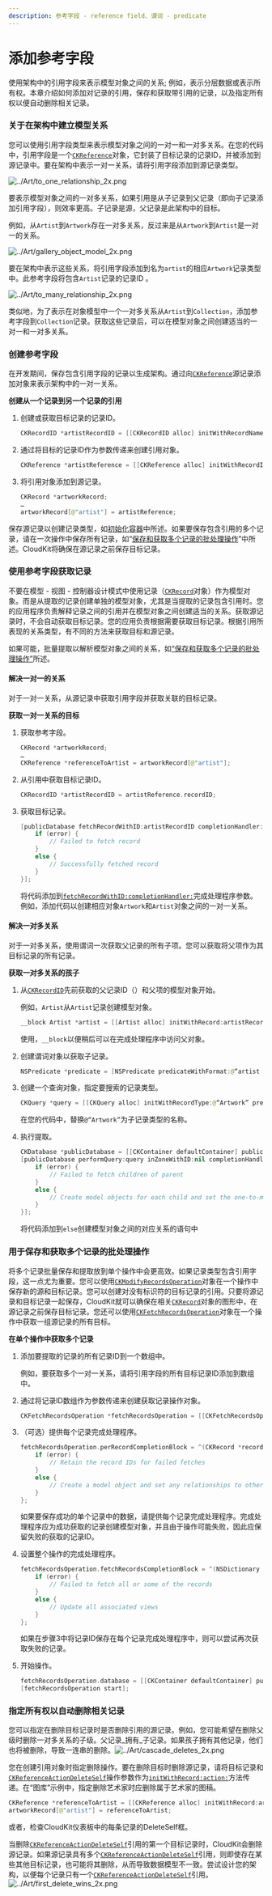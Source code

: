```yaml
---
description: 参考字段 - reference field、谓词 - predicate
---
```


# 添加参考字段

使用架构中的引用字段来表示模型对象之间的关系; 例如，表示分层数据或表示所有权。本章介绍如何添加对记录的引用，保存和获取带引用的记录，以及指定所有权以便自动删除相关记录。

### 关于在架构中建立模型关系

您可以使用引用字段类型来表示模型对象之间的一对一和一对多关系。在您的代码中，引用字段是一个[`CKReference`](https://developer.apple.com/documentation/cloudkit/ckreference)对象，它封装了目标记录的记录ID，并被添加到源记录中。要在架构中表示一对一关系，请将引用字段添加到源记录类型。

![../Art/to\_one\_relationship\_2x.png](https://developer.apple.com/library/archive/documentation/DataManagement/Conceptual/CloudKitQuickStart/Art/to_one_relationship_2x.png)

要表示模型对象之间的一对多关系，如果引用是从子记录到父记录（即向子记录添加引用字段），则效率更高。子记录是源，父记录是此架构中的目标。

例如，从`Artist`到`Artwork`存在一对多关系，反过来是从`Artwork`到`Artist`是一对一的关系。

![../Art/gallery\_object\_model\_2x.png](https://developer.apple.com/library/archive/documentation/DataManagement/Conceptual/CloudKitQuickStart/Art/gallery_object_model_2x.png)

要在架构中表示这些关系，将引用字段添加到名为`artist`的相应`Artwork`记录类型中。此参考字段将包含`Artist`记录的记录ID 。

![../Art/to\_many\_relationship\_2x.png](https://developer.apple.com/library/archive/documentation/DataManagement/Conceptual/CloudKitQuickStart/Art/to_many_relationship_2x.png)

类似地，为了表示在对象模型中一个一对多关系从`Artist`到`Collection`，添加参考字段到`Collection`记录。获取这些记录后，可以在模型对象之间创建适当的一对一和一对多关系。

### 创建参考字段

在开发期间，保存包含引用字段的记录以生成架构。通过向[`CKReference`](https://developer.apple.com/documentation/cloudkit/ckreference)源记录添加对象来表示架构中的一对一关系。

**创建从一个记录到另一个记录的引用**

1. 创建或获取目标记录的记录ID。

   ```swift
   CKRecordID *artistRecordID = [[CKRecordID alloc] initWithRecordName:@"Mei Chen"];
   ```

2. 通过将目标的记录ID作为参数传递来创建引用对象。

   ```swift
   CKReference *artistReference = [[CKReference alloc] initWithRecordID:artistRecordID action:CKReferenceActionNone];
   ```

3. 将引用对象添加到源记录。

   ```swift
   CKRecord *artworkRecord;
   …
   artworkRecord[@"artist"] = artistReference;
   ```

保存源记录以创建记录类型，如[初始化容器](https://developer.apple.com/library/archive/documentation/DataManagement/Conceptual/CloudKitQuickStart/CreatingaSchemabySavingRecords/CreatingaSchemabySavingRecords.html#//apple_ref/doc/uid/TP40014987-CH3-SW3)中所述。如果要保存包含引用的多个记录，请在一次操作中保存所有记录，如“[保存和获取多个记录的批处理操作](https://developer.apple.com/library/archive/documentation/DataManagement/Conceptual/CloudKitQuickStart/MaintainingaLocalCacheofCloudKitRecords/MaintainingaLocalCacheofCloudKitRecords.html#//apple_ref/doc/uid/TP40014987-CH12-SW1)”中所述。CloudKit将确保在源记录之前保存目标记录。

### 使用参考字段获取记录

不要在模型 - 视图 - 控制器设计模式中使用记录（[`CKRecord`](https://developer.apple.com/documentation/cloudkit/ckrecord)对象）作为模型对象。而是从提取的记录创建单独的模型对象，尤其是当提取的记录包含引用时。您的应用程序负责解释记录之间的引用并在模型对象之间创建适当的关系。获取源记录时，不会自动获取目标记录。您的应用负责根据需要获取目标记录。根据引用所表现的关系类型，有不同的方法来获取目标和源记录。

如果可能，批量提取以解析模型对象之间的关系，如[“保存和获取多个记录的批处理操作”](https://developer.apple.com/library/archive/documentation/DataManagement/Conceptual/CloudKitQuickStart/MaintainingaLocalCacheofCloudKitRecords/MaintainingaLocalCacheofCloudKitRecords.html#//apple_ref/doc/uid/TP40014987-CH12-SW1)所述。

#### 解决一对一的关系

对于一对一关系，从源记录中获取引用字段并获取关联的目标记录。

**获取一对一关系的目标**

1. 获取参考字段。

   ```swift
   CKRecord *artworkRecord;
   …
   CKReference *referenceToArtist = artworkRecord[@"artist"];
   ```

2. 从引用中获取目标记录ID。

   ```swift
   CKRecordID *artistRecordID = artistReference.recordID;
   ```

3. 获取目标记录。

   ```swift
   [publicDatabase fetchRecordWithID:artistRecordID completionHandler:^(CKRecord *artistRecord, NSError *error) {
       if (error) {
           // Failed to fetch record
       }
       else {
           // Successfully fetched record
       }
   }];
   ```

   将代码添加到[`fetchRecordWithID:completionHandler:`](https://developer.apple.com/documentation/cloudkit/ckdatabase/1449126-fetch)完成处理程序参数。例如，添加代码以创建相应对象`Artwork`和`Artist`对象之间的一对一关系。

#### 解决一对多关系

对于一对多关系，使用谓词一次获取父记录的所有子项。您可以获取将父项作为其目标记录的所有记录。

**获取一对多关系的孩子**

1. 从[`CKRecordID`](https://developer.apple.com/documentation/cloudkit/ckrecordid)先前获取的父记录ID（）和父项的模型对象开始。

   例如，`Artist`从`Artist`记录创建模型对象。

   ```swift
   __block Artist *artist = [[Artist alloc] initWithRecord:artistRecord];
   ```

   使用，`__block`以便稍后可以在完成处理程序中访问父对象。

2. 创建谓词对象以获取子记录。

   ```swift
   NSPredicate *predicate = [NSPredicate predicateWithFormat:@“artist = %@”, artistRecordID];
   ```

3. 创建一个查询对象，指定要搜索的记录类型。

   ```swift
   CKQuery *query = [[CKQuery alloc] initWithRecordType:@“Artwork” predicate:predicate];
   ```

   在您的代码中，替换`@“Artwork”`为子记录类型的名称。

4. 执行提取。

   ```swift
   CKDatabase *publicDatabase = [[CKContainer defaultContainer] publicCloudDatabase];
   [publicDatabase performQuery:query inZoneWithID:nil completionHandler:^(NSArray *results, NSError *error) {
       if (error) {
           // Failed to fetch children of parent
       }
       else {
           // Create model objects for each child and set the one-to-many relationship from the parent to its children
       }
   }];
   ```

   将代码添加到`else`创建模型对象之间的对应关系的语句中

### 用于保存和获取多个记录的批处理操作

将多个记录批量保存和提取放到单个操作中会更高效。如果记录类型包含引用字段，这一点尤为重要。您可以使用[`CKModifyRecordsOperation`](https://developer.apple.com/documentation/cloudkit/ckmodifyrecordsoperation)对象在一个操作中保存新的源和目标记录。您可以创建对没有标识符的目标记录的引用。只要将源记录和目标记录一起保存，CloudKit就可以确保在相关[`CKRecord`](https://developer.apple.com/documentation/cloudkit/ckrecord)对象的图形中，在源记录之前保存目标记录。您还可以使用[`CKFetchRecordsOperation`](https://developer.apple.com/documentation/cloudkit/ckfetchrecordsoperation)对象在一个操作中获取一组源记录的所有目标。

**在单个操作中获取多个记录**

1. 添加要提取的记录的所有记录ID到一个数组中。

   例如，要获取多个一对一关系，请将引用字段的所有目标记录ID添加到数组中。

2. 通过将记录ID数组作为参数传递来创建获取记录操作对象。

   ```swift
   CKFetchRecordsOperation *fetchRecordsOperation = [[CKFetchRecordsOperation alloc] initWithRecordIDs:fetchRecordIDs];
   ```

3. （可选）提供每个记录完成处理程序。

   ```swift
   fetchRecordsOperation.perRecordCompletionBlock = ^(CKRecord *record, CKRecordID *recordID, NSError *error) {
       if (error) {
           // Retain the record IDs for failed fetches
       }
       else {
           // Create a model object and set any relationships to other models
       }
   };
   ```

   如果要保存成功的单个记录中的数据，请提供每个记录完成处理程序。完成处理程序应为成功获取的记录创建模型对象，并且由于操作可能失败，因此应保留失败的获取的记录ID。

4. 设置整个操作的完成处理程序。

   ```swift
   fetchRecordsOperation.fetchRecordsCompletionBlock = ^(NSDictionary *recordsByRecordID, NSError *error) {
       if (error) {
           // Failed to fetch all or some of the records
       }
       else {
           // Update all associated views
       }
   };
   ```

   如果在步骤3中将记录ID保存在每个记录完成处理程序中，则可以尝试再次获取失败的记录。

5. 开始操作。

   ```swift
   fetchRecordsOperation.database = [[CKContainer defaultContainer] publicCloudDatabase];
   [fetchRecordsOperation start];
   ```

### 指定所有权以自动删除相关记录

您可以指定在删除目标记录时是否删除引用的源记录。例如，您可能希望在删除父级时删除一对多关系的子级。父记录_拥有_子记录。如果孩子拥有其他记录，他们也将被删除，导致一连串的删除。![../Art/cascade\_deletes\_2x.png](https://developer.apple.com/library/archive/documentation/DataManagement/Conceptual/CloudKitQuickStart/Art/cascade_deletes_2x.png)

您在创建引用对象时指定删除操作。要在删除目标时删除源记录，请将目标记录和[`CKReferenceActionDeleteSelf`](https://developer.apple.com/documentation/cloudkit/ckrecord_reference_action/deleteself)操作参数作为[`initWithRecord:action:`](https://developer.apple.com/documentation/cloudkit/ckreference/1515312-initwithrecord)方法传递。在“图库”示例中，指定删除艺术家时应删除属于艺术家的图稿。

```swift
CKReference *referenceToArtist = [[CKReference alloc] initWithRecord:artistRecord action:CKReferenceActionDeleteSelf];
artworkRecord[@"artist"] = referenceToArtist;
```

或者，检查CloudKit仪表板中的每条记录的DeleteSelf框。

当删除[`CKReferenceActionDeleteSelf`](https://developer.apple.com/documentation/cloudkit/ckrecord_reference_action/deleteself)引用的第一个目标记录时，CloudKit会删除源记录。如果源记录具有多个[`CKReferenceActionDeleteSelf`](https://developer.apple.com/documentation/cloudkit/ckrecord_reference_action/deleteself)引用，则即使存在某些其他目标记录，也可能将其删除，从而导致数据模型不一致。尝试设计您的架构，以便每个记录只有一个[`CKReferenceActionDeleteSelf`](https://developer.apple.com/documentation/cloudkit/ckrecord_reference_action/deleteself)引用。![../Art/first\_delete\_wins\_2x.png](https://developer.apple.com/library/archive/documentation/DataManagement/Conceptual/CloudKitQuickStart/Art/first_delete_wins_2x.png)

